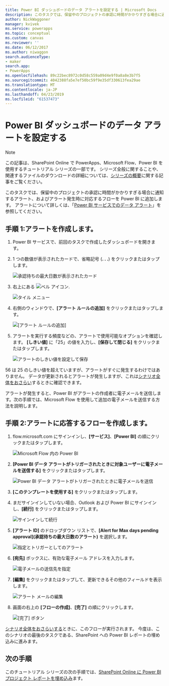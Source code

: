 ```yaml
---
title: Power BI ダッシュボードのデータ アラートを設定する | Microsoft Docs
description: このタスクでは、保留中のプロジェクトの承認に時間がかかりすぎる場合に通知するアラート、およびアラート発生時に対応するフローを Power BI に追加します。
author: NickWaggoner
manager: kvivek
ms.service: powerapps
ms.topic: conceptual
ms.custom: canvas
ms.reviewer: ''
ms.date: 06/12/2017
ms.author: niwaggon
search.audienceType:
- maker
search.app:
- PowerApps
ms.openlocfilehash: 89c22bec8972c0d58c559a09d4e9f0a8a8e3b7f5
ms.sourcegitcommit: 4042388fa5e7ef50bc59f9e35df330613fea29ae
ms.translationtype: MT
ms.contentlocale: ja-JP
ms.lasthandoff: 04/23/2019
ms.locfileid: "61537473"
---
```

# <a name="set-up-data-alerts-for-the-power-bi-dashboard"></a>Power BI ダッシュボードのデータ アラートを設定する
> [!NOTE]
> この記事は、SharePoint Online で PowerApps、Microsoft Flow、Power BI を使用するチュートリアル シリーズの一部です。 シリーズ全般に関することや、関連するファイルのダウンロードの詳細については、[シリーズの概要](sharepoint-scenario-intro.md)に関する記事をご覧ください。

このタスクでは、保留中のプロジェクトの承認に時間がかかりすぎる場合に通知するアラート、およびアラート発生時に対応するフローを Power BI に追加します。 アラートについて詳しくは、「[Power BI サービスでのデータ アラート](https://docs.microsoft.com/power-bi/service-set-data-alerts)」を参照してください。

## <a name="step-1-create-an-alert"></a>手順 1:アラートを作成します。
1. Power BI サービスで、前回のタスクで作成したダッシュボードを開きます。
2. 1 つの数値が表示されたカードで、省略記号 (**. . .**) をクリックまたはタップします。
   
    ![承認待ちの最大日数が表示されたカード](./media/sharepoint-scenario-alerts-flow/07-01-01-tile-ellipsis.png)
3. 右上にある ![ベル アイコン](./media/sharepoint-scenario-alerts-flow/icon-bell.png).
   
    ![タイル メニュー](./media/sharepoint-scenario-alerts-flow/07-01-02-tile-bell.png)
4. 右側のウィンドウで、**[アラート ルールの追加]** をクリックまたはタップします。
   
    ![[アラート ルールの追加]](./media/sharepoint-scenario-alerts-flow/07-01-03-add-alert.png)
5. アラートを実行する頻度などの、アラートで使用可能なオプションを確認します。 **[しきい値]** に「25」の値を入力し、**[保存して閉じる]** をクリックまたはタップします。
   
    ![アラートのしきい値を設定して保存](./media/sharepoint-scenario-alerts-flow/07-01-04-save-alert.png)

56 は 25 のしきい値を超えていますが、アラートがすぐに発生するわけではありません。 データが更新されるとアラートが発生しますが、これは[シナリオ全体をおさらい](sharepoint-scenario-summary.md)するときに確認できます。

アラートが発生すると、Power BI がアラートの作成者に電子メールを送信します。次の手順では、Microsoft Flow を使用して追加の電子メールを送信する方法を説明します。

## <a name="step-2-create-a-flow-that-responds-to-the-alert"></a>手順 2:アラートに応答するフローを作成します。
1. flow.microsoft.com にサインインし、**[サービス]**、**[Power BI]** の順にクリックまたはタップします。
   
    ![Microsoft Flow 内の Power BI](./media/sharepoint-scenario-alerts-flow/07-01-05-power-bi.png)
2. **[Power BI データ アラートがトリガーされたときに対象ユーザーに電子メールを送信する]** をクリックまたはタップします。
   
    ![Power BI データ アラートがトリガーされたときに電子メールを送信](./media/sharepoint-scenario-alerts-flow/07-01-06-alert-flow.png)
3. **[このテンプレートを使用する]** をクリックまたはタップします。
4. まだサインインしていない場合、Outlook および Power BI にサインインし、**[続行]** をクリックまたはタップします。
   
    ![サインインして続行](./media/sharepoint-scenario-alerts-flow/07-01-08-continue.png)
5. **[アラート ID]** のドロップダウン リストで、**[Alert for Max days pending approval]\(承認待ちの最大日数のアラート\)** を選択します。
   
    ![指定とトリガーとしてのアラート](./media/sharepoint-scenario-alerts-flow/07-01-09-choose-alert.png)
6. **[宛先]** ボックスに、有効な電子メール アドレスを入力します。
   
    ![電子メールの送信先を指定](./media/sharepoint-scenario-alerts-flow/07-01-10-choose-email.png)
7. **[編集]** をクリックまたはタップして、更新できるその他のフィールドを表示します。
   
    ![アラート メールの編集](./media/sharepoint-scenario-alerts-flow/07-01-11-email-full.png)
8. 画面の右上の **[フローの作成]**、**[完了]** の順にクリックします。
   
    ![[完了] ボタン](./media/sharepoint-scenario-alerts-flow/07-01-12-done.png)

[シナリオ全体をおさらいする](sharepoint-scenario-summary.md)ときに、このフローが実行されます。 今度は、このシナリオの最後のタスクである、SharePoint への Power BI レポートの埋め込みに進みます。

## <a name="next-steps"></a>次の手順
このチュートリアル シリーズの次の手順では、[SharePoint Online に Power BI プロジェクト レポートを埋め込み](sharepoint-scenario-embed-report.md)ます。

